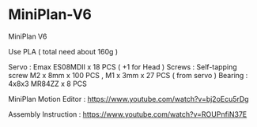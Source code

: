 # MiniPlan-V6
MiniPlan V6

Use PLA ( total need about 160g )

Servo : Emax ES08MDII x 18 PCS ( +1 for Head )
Screws : Self-tapping screw M2 x 8mm x 100 PCS , M1 x 3mm x 27 PCS ( from servo )
Bearing : 4x8x3 MR84ZZ x 8 PCS

MiniPlan Motion Editor :
https://www.youtube.com/watch?v=bj2oEcu5rDg

Assembly Instruction :
https://www.youtube.com/watch?v=ROUPnfiN37E
